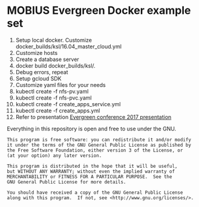 MOBIUS Evergreen Docker example set
===================================

1.  Setup local docker. Customize docker_builds/ksl/16.04_master_cloud.yml
2.  Customize hosts
3.  Create a database server
4.  docker build docker_builds/ksl/.
5.  Debug errors, repeat
6.  Setup gcloud SDK
7.  Customize yaml files for your needs
8.  kubectl create -f nfs-pv.yaml
9.  kubectl create -f nfs-pvc.yaml
10.  kubectl create -f create_apps_service.yml
11.  kubectl create -f create_apps.yml
12.  Refer to presentation
[Evergreen conference 2017 presentation](http://slides.mobiusconsortium.org/blake/evergreengoogledocker/)


Everything in this repository is open and free to use under the GNU.


    This program is free software: you can redistribute it and/or modify
    it under the terms of the GNU General Public License as published by
    the Free Software Foundation, either version 3 of the License, or
    (at your option) any later version.

    This program is distributed in the hope that it will be useful,
    but WITHOUT ANY WARRANTY; without even the implied warranty of
    MERCHANTABILITY or FITNESS FOR A PARTICULAR PURPOSE.  See the
    GNU General Public License for more details.

    You should have received a copy of the GNU General Public License
    along with this program.  If not, see <http://www.gnu.org/licenses/>.
	
	
